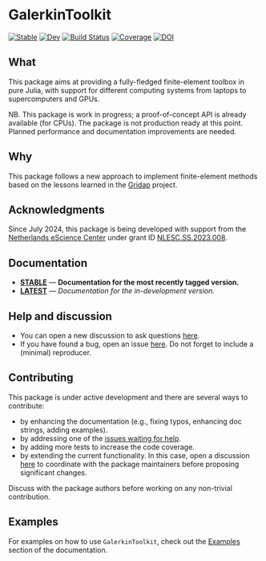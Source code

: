 # GalerkinToolkit

[![Stable](https://img.shields.io/badge/docs-stable-blue.svg)](https://GalerkinToolkit.github.io/GalerkinToolkit.jl/stable/)
[![Dev](https://img.shields.io/badge/docs-dev-blue.svg)](https://GalerkinToolkit.github.io/GalerkinToolkit.jl/dev/)
[![Build Status](https://github.com/GalerkinToolkit/GalerkinToolkit.jl/actions/workflows/CI.yml/badge.svg?branch=main)](https://github.com/GalerkinToolkit/GalerkinToolkit.jl/actions/workflows/CI.yml?query=branch%3Amain)
[![Coverage](https://codecov.io/gh/GalerkinToolkit/GalerkinToolkit.jl/branch/main/graph/badge.svg)](https://codecov.io/gh/GalerkinToolkit/GalerkinToolkit.jl)
[![DOI](https://zenodo.org/badge/497260571.svg)](https://doi.org/10.5281/zenodo.13938389)

## What

This package aims at providing a fully-fledged finite-element toolbox in pure Julia, with support for different computing systems from laptops to supercomputers and GPUs.  

NB. This package is work in progress; a proof-of-concept API is already available (for CPUs). The package is not production ready at this point. Planned performance and documentation improvements are needed.

## Why

This package follows a new approach to implement finite-element methods based on the lessons learned in the [Gridap](https://github.com/gridap/Gridap.jl) project.

## Acknowledgments

Since July 2024, this package is being developed with support from the [Netherlands eScience Center](https://www.esciencecenter.nl/) under grant ID [NLESC.SS.2023.008](https://research-software-directory.org/projects/hp2sim).

## Documentation

- [**STABLE**](https://GalerkinToolkit.github.io/GalerkinToolkit.jl/stable) &mdash; **Documentation for the most recently tagged version.**
- [**LATEST**](https://GalerkinToolkit.github.io/GalerkinToolkit.jl/dev) &mdash; *Documentation for the in-development version.*

## Help and discussion

- You can open a new discussion to ask questions [here](https://github.com/GalerkinToolkit/GalerkinToolkit.jl/discussions).
- If you have found a bug, open an issue [here](https://github.com/GalerkinToolkit/GalerkinToolkit.jl/issues). Do not forget to include a (minimal) reproducer.

## Contributing

This package is under active development and there are several ways to contribute:

- by enhancing the documentation (e.g., fixing typos, enhancing doc strings, adding examples).
- by addressing one of the [issues waiting for help](https://github.com/GalerkinToolkit/GalerkinToolkit.jl/labels/help%20wanted).
- by adding more tests to increase the code coverage.
- by extending the current functionality. In this case, open a discussion [here](https://github.com/GalerkinToolkit/GalerkinToolkit.jl/discussions) to coordinate with the package maintainers before proposing significant changes.

Discuss with the package authors before working on any non-trivial contribution.

## Examples

For examples on how to use `GalerkinToolkit`, check out the [Examples](https://GalerkinToolkit.github.io/GalerkinToolkit.jl/#examples) section of the documentation.

